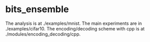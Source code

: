 # bits_ensemble

The analysis is at ./examples/mnist.
The main experiments are in ./examples/cifar10.
The encoding/decoding scheme with cpp is at ./modules/encoding_decoding/cpp.
